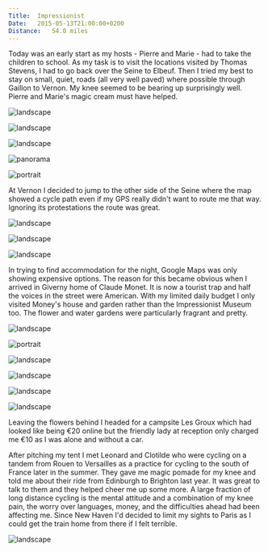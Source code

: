 ```yaml
---
Title:	Impressionist
Date:	2015-05-13T21:00:00+0200
Distance:	54.0 miles
---
```


Today was an early start as my hosts - Pierre and Marie - had to take the children to school. As my task is to visit the locations visited by Thomas Stevens, I had to go back over the Seine to Elbeuf. Then I tried my best to stay on small, quiet, roads (all very well paved) where possible through Gaillon to Vernon. My knee seemed to be bearing up surprisingly well. Pierre and Marie's magic cream must have helped. 

![landscape](https://farm1.staticflickr.com/285/19444867192_3c6c00d086_z_d.jpg "Cleon")

![landscape](https://farm1.staticflickr.com/351/19444886432_a995100086_z_d.jpg "Seine")

![landscape](https://farm1.staticflickr.com/293/19265046899_02c1e6828d_z_d.jpg "Farm")

![panorama](https://farm9.staticflickr.com/8865/17409930178_691c70f8a8_k_d.jpg "Panorama of the Seine")

![portrait](https://farm8.staticflickr.com/7783/17410255910_539c33376a.jpg "Bike and church")

At Vernon I decided to jump to the other side of the Seine where the map showed a cycle path even if my GPS really didn't want to route me that way. Ignoring its protestations the route was great.

![landscape](https://farm9.staticflickr.com/8829/17595492622_657b22e967.jpg "meadow")

![landscape](https://farm1.staticflickr.com/419/19265069469_08d66b88d5_z_d.jpg "Church")

![landscape](https://farm1.staticflickr.com/279/18828723294_482a9dd8f4_z_d.jpg "Vernon")

In trying to find accommodation for the night, Google Maps was only showing expensive options. The reason for this became obvious when I arrived in Giverny home of Claude Monet. It is now a tourist trap and half the voices in the street were American. With my limited daily budget I only visited Money's house and garden rather than the Impressionist Museum too. The flower and water gardens were particularly fragrant and pretty.

![landscape](https://farm1.staticflickr.com/475/19263715580_74ec8109b8_z_d.jpg "Rue Claude Monet")

![portrait](https://farm1.staticflickr.com/408/19265150229_3eaa4539ff_z_d.jpg "Flowers")

![landscape](https://farm4.staticflickr.com/3702/19263704108_988969bb2b_z_d.jpg "Flowers")

![landscape](https://farm1.staticflickr.com/385/19265116529_ba31681f32_z_d.jpg "Flowers")

![landscape](https://farm1.staticflickr.com/355/18828759524_a01fb729f3_z_d.jpg "Flowers in Monet's garden")

![landscape](https://farm1.staticflickr.com/334/19263704510_8d4605cfb3_z_d.jpg "The lilly pond")

Leaving the flowers behind I headed for  a campsite Les Groux which had looked like being &euro;20 online but the friendly lady at reception only charged me &euro;10 as I was alone and without a car.

After pitching my tent I met Leonard and Clotilde who were cycling on a tandem from Rouen to Versailles as a practice for cycling to the south of France later in the summer. They gave me magic pomade for my knee and told me about their ride from Edinburgh to Brighton last year. It was great to talk to them and they helped cheer me up some more. A large fraction of long distance cycling is the mental attitude and a combination of my knee pain, the worry over languages, money, and the difficulties ahead had been affecting me. Since New Haven I'd decided to limit my sights to Paris as I could get the train home from there if I felt terrible.

![landscape](https://farm1.staticflickr.com/321/19444994932_bc914e56ea_z_d.jpg "Leonard and Clotilde")